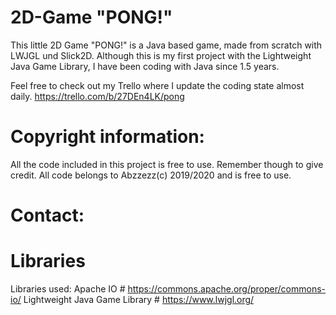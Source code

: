 # 2D-Game "PONG!"


This little 2D Game "PONG!" is a Java based game, made from scratch with LWJGL und Slick2D.
Although this is my first project with the Lightweight Java Game Library, I have been coding with Java since 1.5 years.

Feel free to check out my Trello where I update the coding state almost daily. 
https://trello.com/b/27DEn4LK/pong


# Copyright information: 
All the code included in this project is free to use. Remember though to give credit.
All code belongs to Abzzezz(c) 2019/2020 and is free to use. 

# Contact:

# Libraries
Libraries used: 
Apache IO # https://commons.apache.org/proper/commons-io/
Lightweight Java Game Library  # https://www.lwjgl.org/
